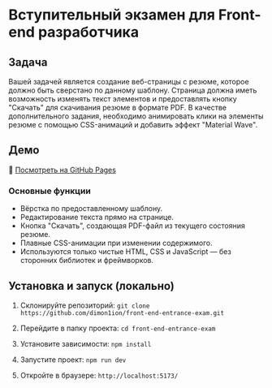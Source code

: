 
# Вступительный экзамен для Front-end разработчика

## Задача

Вашей задачей является создание веб-страницы с резюме, которое должно быть сверстано по данному шаблону. Страница должна иметь возможность изменять текст элементов и предоставлять кнопку "Скачать" для скачивания резюме в формате PDF. В качестве дополнительного задания, необходимо анимировать клики на элементы резюме с помощью CSS-анимаций и добавить эффект "Material Wave".

##  Демо

🔗 [Посмотреть на GitHub Pages](https://dimon1ion.github.io/front-end-entrance-exam/)

### Основные функции

- Вёрстка по предоставленному шаблону.
- Редактирование текста прямо на странице.
- Кнопка "Скачать", создающая PDF-файл из текущего состояния резюме.
- Плавные CSS-анимации при изменении содержимого.
- Используются только чистые HTML, CSS и JavaScript — без сторонних библиотек и фреймворков.

## Установка и запуск (локально)

1. Склонируйте репозиторий:
   `git clone https://github.com/dimon1ion/front-end-entrance-exam.git`

2. Перейдите в папку проекта: `cd front-end-entrance-exam`
3. Установите зависимости: `npm install`
4. Запустите проект: `npm run dev`
5. Откройте в браузере: `http://localhost:5173/`